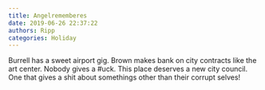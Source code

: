 ```yaml
---
title: Angelrememberes
date: 2019-06-26 22:37:22
authors: Ripp
categories: Holiday
---
```


 Burrell has a sweet airport gig. Brown makes bank on city contracts like the art center.
Nobody gives a #uck.
This place deserves a new city council. One that gives a shit about somethings other than their corrupt selves!